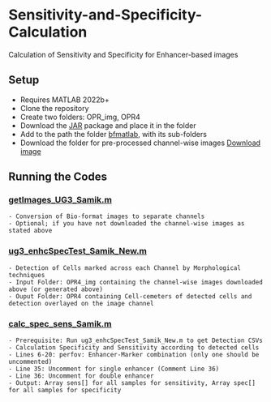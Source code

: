 # Sensitivity-and-Specificity-Calculation
Calculation of Sensitivity and Specificity for Enhancer-based images

## Setup
- Requires MATLAB 2022b+
- Clone the repository
- Create two folders: OPR_img, OPR4
- Download the [JAR](https://drive.google.com/file/d/1QsUZE0iuNcTvmb4uFuyjx8QumM7EAAY4/view?usp=sharing) package and place it in the folder
- Add to the path the folder [bfmatlab](https://github.com/MitraLab-Organization/Sensitivity-and-Specificity-Calculation/tree/main/bfmatlab/bfmatlab), with its sub-folders
- Download the folder for pre-processed channel-wise images [Download image](https://drive.google.com/drive/folders/1jow6-PwMH-pGd_4WXsnIezbj2LBiIAbP?usp=drive_link)

## Running the Codes

### [getImages_UG3_Samik.m](https://github.com/MitraLab-Organization/Sensitivity-and-Specificity-Calculation/blob/main/getImages_UG3_Samik.m)
    - Conversion of Bio-format images to separate channels
    - Optional; if you have not downloaded the channel-wise images as stated above


### [ug3_enhcSpecTest_Samik_New.m](https://github.com/MitraLab-Organization/Sensitivity-and-Specificity-Calculation/blob/main/ug3_enhcSpecTest_Samik_New.m)
    - Detection of Cells marked across each Channel by Morphological techniques
    - Input Folder: OPR4_img containing the channel-wise images downloaded above (or generated above)
    - Ouput Folder: OPR4 containing Cell-cemeters of detected cells and detection overlayed on the image channel
    


### [calc_spec_sens_Samik.m](https://github.com/MitraLab-Organization/Sensitivity-and-Specificity-Calculation/blob/main/calc_spec_sens_Samik.m)
    - Prerequisite: Run ug3_enhcSpecTest_Samik_New.m to get Detection CSVs
    - Calculation Specificity and Sensitivity according to detected cells
    - Lines 6-20: perfov: Enhancer-Marker combination (only one should be uncommented)
    - Line 35: Uncomment for single enhancer (Comment Line 36)
    - Line 36: Uncomment for double enhancer
    - Output: Array sens[] for all samples for sensitivity, Array spec[] for all samples for specificity

